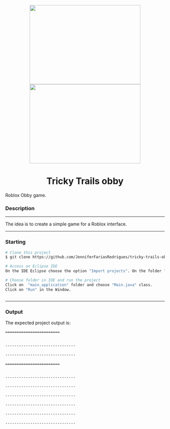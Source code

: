 <p align="center">
 <img src="https://hermes.dio.me/articles/cover/9449651b-e61d-4e4a-8460-4a5063e77afb.jpg" height="250" width="350">  
 <img src="https://t.ctcdn.com.br/SlpfhAXXAd-NGnufpTrKozPoabg=/1200x675/smart/i609512.jpeg" height="250" width="350 </p>
  <h1 align="center"></h1>
 <h1 align="center">Tricky Trails obby</h1>
<p align="center">
</p>
Roblox Obby game.


### Description 
---
The idea is to create a simple game for a Roblox interface.



---

### Starting
```bash
# Clone this project
$ git clone https://github.com/JenniferFariasRodrigues/tricky-trails-obby.git

# Access on Eclipse IDE
On the IDE Eclipse choose the option "Import projects". On the folder "General" choose "Existing Projects into workspace" and choose  tricky-trails-obby folder.

# Choose folder in IDE and run the project
Click on  "main_application" folder and choose "Main.java" class.
Click on "Run" in the Window.



```

---
### Output
The expected  project output is:
```bash
========================


-------------------------------

-------------------------------

========================


-------------------------------

-------------------------------

-------------------------------

-------------------------------

-------------------------------

-------------------------------

```


